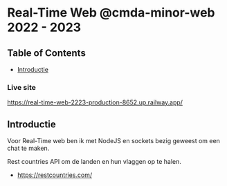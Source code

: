 # Real-Time Web @cmda-minor-web 2022 - 2023

## Table of Contents
- [Introductie](#Introductie)


### Live site
https://real-time-web-2223-production-8652.up.railway.app/

## Introductie
Voor Real-Time web ben ik met NodeJS en sockets bezig geweest om een chat te maken.

Rest countries API om de landen en hun vlaggen op te halen.
- https://restcountries.com/
